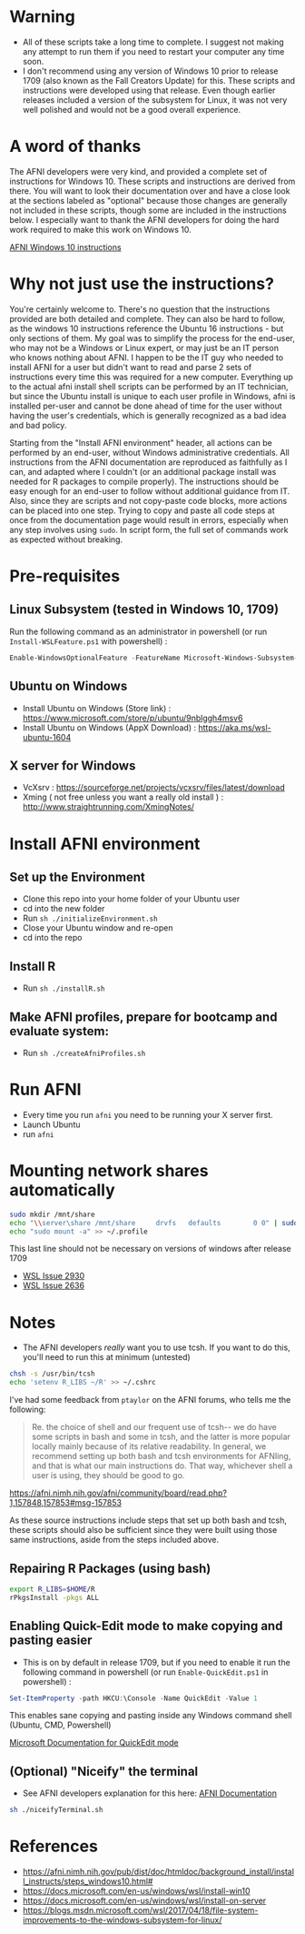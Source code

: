 # Warning
* All of these scripts take a long time to complete. I suggest not making any attempt to run them if you need to restart your computer any time soon. 
* I don't recommend using any version of Windows 10 prior to release 1709 (also known as the Fall Creators Update) for this. These scripts and instructions were developed using that release. Even though earlier releases included a version of the subsystem for Linux, it was not very well polished and would not be a good overall experience.

# A word of thanks

The AFNI developers were very kind, and provided a complete set of instructions for Windows 10. These scripts and instructions are derived from there. You will want to look their documentation over and have a close look at the sections labeled as "optional" because those changes are generally not included in these scripts, though some are included in the instructions below. I especially want to thank the AFNI developers for doing the hard work required to make this work on Windows 10. 

[AFNI Windows 10 instructions](https://afni.nimh.nih.gov/pub/dist/doc/htmldoc/background_install/install_instructs/steps_windows10.html#)

# Why not just use the instructions?
You're certainly welcome to. There's no question that the instructions provided are both detailed and complete. They can also be hard to follow, as the windows 10 instructions reference the Ubuntu 16 instructions - but only sections of them. My goal was to simplify the process for the end-user, who may not be a Windows or Linux expert, or may just be an IT person who knows nothing about AFNI. I happen to be the IT guy who needed to install AFNI for a user but didn't want to read and parse 2 sets of instructions every time this was required for a new computer. Everything up to the actual afni install shell scripts can be performed by an IT technician, but since the Ubuntu install is unique to each user profile in Windows, afni is installed per-user and cannot be done ahead of time for the user without having the user's credentials, which is generally recognized as a bad idea and bad policy.

Starting from the "Install AFNI environment" header, all actions can be performed by an end-user, without Windows administrative credentials. All instructions from the AFNI documentation are reproduced as faithfully as I can, and adapted where I couldn't (or an additional package install was needed for R packages to compile properly). The instructions should be easy enough for an end-user to follow without additional guidance from IT. Also, since they are scripts and not copy-paste code blocks, more actions can be placed into one step. Trying to copy and paste all code steps at once from the documentation page would result in errors, especially when any step involves using `sudo`. In script form, the full set of commands work as expected without breaking.

# Pre-requisites
## Linux Subsystem (tested in Windows 10, 1709)
Run the following command as an administrator in powershell (or run `Install-WSLFeature.ps1` with powershell)  :
```powershell
Enable-WindowsOptionalFeature -FeatureName Microsoft-Windows-Subsystem-Linux -Online -All -LimitAccess -NoRestart -ErrorAction Stop
```
## Ubuntu on Windows 
* Install Ubuntu on Windows (Store link) : https://www.microsoft.com/store/p/ubuntu/9nblggh4msv6
* Install Ubuntu on Windows (AppX Download) : https://aka.ms/wsl-ubuntu-1604

## X server for Windows 
* VcXsrv : https://sourceforge.net/projects/vcxsrv/files/latest/download
* Xming ( not free unless you want a really old install ) : http://www.straightrunning.com/XmingNotes/

# Install AFNI environment
## Set up the Environment
* Clone this repo into your home folder of your Ubuntu user
* cd into the new folder 
* Run `sh ./initializeEnvironment.sh`
* Close your Ubuntu window and re-open
* cd into the repo

## Install R
* Run `sh ./installR.sh`

## Make AFNI profiles, prepare for bootcamp and evaluate system:
* Run `sh ./createAfniProfiles.sh`

# Run AFNI
* Every time you run `afni` you need to be running your X server first. 
* Launch Ubuntu
* run `afni` 

# Mounting network shares automatically
```bash
sudo mkdir /mnt/share
echo "\\server\share /mnt/share     drvfs   defaults        0 0" | sudo tee --append /etc/fstab
echo "sudo mount -a" >> ~/.profile
``` 
This last line should not be necessary on versions of windows after release 1709
* [WSL Issue 2930](https://github.com/Microsoft/WSL/issues/2930)
* [WSL Issue 2636](https://github.com/Microsoft/WSL/issues/2636)

# Notes
* The AFNI developers *really* want you to use tcsh. If you want to do this, you'll need to run this at minimum (untested)
```bash
chsh -s /usr/bin/tcsh
echo 'setenv R_LIBS ~/R' >> ~/.cshrc
```

I've had some feedback from `ptaylor` on the AFNI forums, who tells me the following:

> Re. the choice of shell and our frequent use of tcsh-- we do have some scripts in bash and some in tcsh, and the latter is more popular locally mainly because of its relative readability. In general, we recommend setting up both bash and tcsh environments for AFNIing, and that is what our main instructions do. That way, whichever shell a user is using, they should be good to go. 

https://afni.nimh.nih.gov/afni/community/board/read.php?1,157848,157853#msg-157853

As these source instructions include steps that set up both bash and tcsh, these scripts should also be sufficient since they were built using those same instructions, aside from the steps included above. 

## Repairing R Packages (using bash)
```bash
export R_LIBS=$HOME/R
rPkgsInstall -pkgs ALL
```

## Enabling Quick-Edit mode to make copying and pasting easier
* This is on by default in release 1709, but if you need to enable it run the following command in powershell (or run `Enable-QuickEdit.ps1` in powershell) :
```powershell
Set-ItemProperty -path HKCU:\Console -Name QuickEdit -Value 1
```
This enables sane copying and pasting inside any Windows command shell (Ubuntu, CMD, Powershell)

[Microsoft Documentation for QuickEdit mode](https://docs.microsoft.com/en-us/previous-versions/windows/it-pro/windows-2000-server/cc978582(v=technet.10))

## (Optional) "Niceify" the terminal 
* See AFNI developers explanation for this here: [AFNI Documentation](https://afni.nimh.nih.gov/pub/dist/doc/htmldoc/background_install/install_instructs/steps_windows10.html#id9)
```bash
sh ./niceifyTerminal.sh
```

# References
* https://afni.nimh.nih.gov/pub/dist/doc/htmldoc/background_install/install_instructs/steps_windows10.html#
* https://docs.microsoft.com/en-us/windows/wsl/install-win10
* https://docs.microsoft.com/en-us/windows/wsl/install-on-server
* https://blogs.msdn.microsoft.com/wsl/2017/04/18/file-system-improvements-to-the-windows-subsystem-for-linux/
